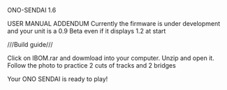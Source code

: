 ONO-SENDAI 1.6

USER MANUAL ADDENDUM
Currently the firmware is under development and your unit is a 0.9 Beta even if it displays 1.2 at start






///Build guide///

Click on IBOM.rar and dowmload into your computer. Unzip and open it.
Follow the photo to practice 2 cuts of tracks and 2 bridges

Your ONO SENDAI is ready to play!
